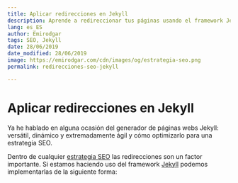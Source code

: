 ```yaml
---
title: Aplicar redirecciones en Jekyll
description: Aprende a redireccionar tus páginas usando el framework Jekyll
lang: es_ES
author: Emirodgar
tags: SEO, Jekyll
date: 28/06/2019
date_modified: 28/06/2019
image: https://emirodgar.com/cdn/images/og/estrategia-seo.png
permalink: redirecciones-seo-jekyll

---
```


# Aplicar redirecciones en Jekyll

Ya he hablado en alguna ocasión del generador de páginas webs Jekyll: versátil, dinámico y extremadamente ágil y cómo optimizarlo para una estrategia SEO.


Dentro de cualquier [estrategia SEO](/estrategia-seo) las redirecciones son un factor importante. Si estamos haciendo uso del framework [Jekyll](https://jekyllrb.com/) podemos implementarlas de la siguiente forma:
<!--stackedit_data:
eyJoaXN0b3J5IjpbLTIxMjI2NDEzNjRdfQ==
-->
